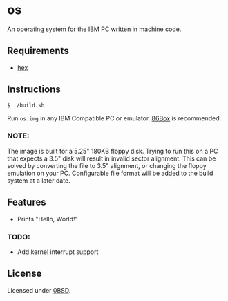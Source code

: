 # os

An operating system for the IBM PC written in machine code.

## Requirements

- [hex](https://github.com/jpcregan/hex)

## Instructions

    $ ./build.sh

Run `os.img` in any IBM Compatible PC or emulator. [86Box](https://86box.net/) is recommended.

### NOTE:

The image is built for a 5.25" 180KB floppy disk. Trying to run this on a PC that expects a 3.5" disk will result in invalid sector alignment. This can be solved by converting the file to 3.5" alignment, or changing the floppy emulation on your PC. Configurable file format will be added to the build system at a later date.

## Features

- Prints "Hello, World!"

### TODO:

- Add kernel interrupt support

## License

Licensed under [0BSD](https://opensource.org/license/0BSD).
